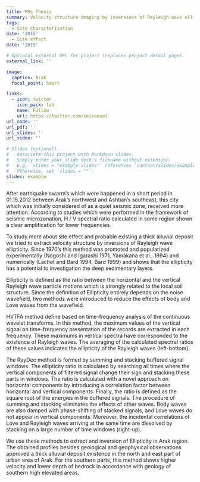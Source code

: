 ```yaml
---
title: MSc Thesis
summary: Velocity structure imaging by inversions of Rayleigh wave ellipticity
tags:
  - Site Characterization
date: '2015'
  - Site effect
date: '2015'  

# Optional external URL for project (replaces project detail page).
external_link: ''

image:
  caption: Arak
  focal_point: Smart

links:
  - icon: twitter
    icon_pack: fab
    name: Follow
    url: https://twitter.com/seisaesol
url_code: ''
url_pdf: ''
url_slides: ''
url_video: ''

# Slides (optional).
#   Associate this project with Markdown slides.
#   Simply enter your slide deck's filename without extension.
#   E.g. `slides = "example-slides"` references `content/slides/example-slides.md`.
#   Otherwise, set `slides = ""`.
slides: example
---
```

After earthquake swarm’s which were happened in a short period in 01.15.2012 between Arak’s northwest and Ashtian’s southeast, this city which was initially considered of as a quiet seismic zone, received more attention. According to studies which were performed in the framework of seismic microzonation, H / V spectral ratio calculated in some region shown a clear amplification for lower frequencies.

To study more about site effect and probable existing a thick alluvial deposit we tried to extract velocity structure by inversions of Rayleigh wave ellipticity. Since 1970’s this method was promoted and popularized experimentally (Nogoshi and Igarashi 1971, Yamakana et al., 1994) and numerically  (Lachet and Bard 1994, Bard 1999) and shows that the ellipticity has a potential to investigation the deep sedimentary layers.

Ellipticity is defined as the ratio between the horizontal and the vertical Rayleigh wave particle motions which is strongly related to the local soil structure. Since the definition of Ellipticity entirely depends on the noise wavefield, two methods were introduced to reduce the effects of body and Love waves from the wavefield. 

HVTFA method define based on time-frequency analysis of the continuous wavelet transforms. In this method, the maximum values of the vertical signal on time-frequency presentation of the records are extracted in each frequency. These maximums in vertical spectra have corresponded to the existence of Rayleigh waves. The averaging of the calculated spectral ratios of these values indicates the ellipticity of the Rayleigh waves (left-bottom). 

The RayDec method is formed by summing and stacking buffered signal windows. The ellipticity ratio is calculated by searching all times where the vertical components of filtered signal change their sign and stacking these parts in windows. The ratio is calculated with a novel approach on horizontal components by introducing a correlation factor between horizontal and vertical components. Finally, the ratio is defined as the square root of the energies in the buffered signals.
The procedure of summing and stacking eliminates the effects of other waves. Body waves are also damped with phase-shifting of stacked signals, and Love waves do not appear in vertical components. Moreover, the incidental correlations of Love and Rayleigh waves arriving at the same time are dissolved by stacking on a large number of time windows (right-up).

We use these methods to extract and inversion of Ellipticity in Arak region. The obtained profiles besides geological and geophysical observations approved a thick alluvial deposit existence in the north and east part of urban area of Arak. For the southern parts, this method shows higher velocity and lower depth of bedrock in accordance with geology of southern high elevated areas.

